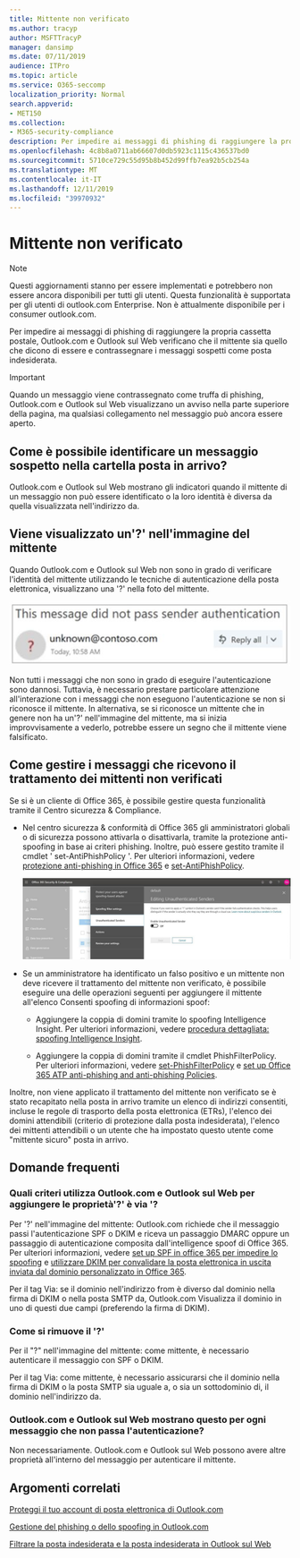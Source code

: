 ```yaml
---
title: Mittente non verificato
ms.author: tracyp
author: MSFTTracyP
manager: dansimp
ms.date: 07/11/2019
audience: ITPro
ms.topic: article
ms.service: O365-seccomp
localization_priority: Normal
search.appverid:
- MET150
ms.collection:
- M365-security-compliance
description: Per impedire ai messaggi di phishing di raggiungere la propria cassetta postale, Outlook.com e Outlook sul Web verificano che il mittente sia quello che dicono di essere e contrassegnare i messaggi sospetti come posta indesiderata.
ms.openlocfilehash: 4c8b8a0711ab66607d0db5923c1115c436537bd0
ms.sourcegitcommit: 5710ce729c55d95b8b452d99ffb7ea92b5cb254a
ms.translationtype: MT
ms.contentlocale: it-IT
ms.lasthandoff: 12/11/2019
ms.locfileid: "39970932"
---
```

# <a name="unverified-sender"></a>Mittente non verificato

> [!NOTE]
> Questi aggiornamenti stanno per essere implementati e potrebbero non essere ancora disponibili per tutti gli utenti. Questa funzionalità è supportata per gli utenti di outlook.com Enterprise. Non è attualmente disponibile per i consumer outlook.com.

Per impedire ai messaggi di phishing di raggiungere la propria cassetta postale, Outlook.com e Outlook sul Web verificano che il mittente sia quello che dicono di essere e contrassegnare i messaggi sospetti come posta indesiderata.

> [!IMPORTANT]
> Quando un messaggio viene contrassegnato come truffa di phishing, Outlook.com e Outlook sul Web visualizzano un avviso nella parte superiore della pagina, ma qualsiasi collegamento nel messaggio può ancora essere aperto.

## <a name="how-can-i-identify-a-suspicious-message-in-my-inbox"></a>Come è possibile identificare un messaggio sospetto nella cartella posta in arrivo?

Outlook.com e Outlook sul Web mostrano gli indicatori quando il mittente di un messaggio non può essere identificato o la loro identità è diversa da quella visualizzata nell'indirizzo da.

## <a name="you-see-a--in-the-sender-image"></a>Viene visualizzato un'?' nell'immagine del mittente

Quando Outlook.com e Outlook sul Web non sono in grado di verificare l'identità del mittente utilizzando le tecniche di autenticazione della posta elettronica, visualizzano una '?' nella foto del mittente.

![Il messaggio non ha superato la verifica](../media/message-did-not-pass-verification.jpg)

Non tutti i messaggi che non sono in grado di eseguire l'autenticazione sono dannosi. Tuttavia, è necessario prestare particolare attenzione all'interazione con i messaggi che non eseguono l'autenticazione se non si riconosce il mittente. In alternativa, se si riconosce un mittente che in genere non ha un'?' nell'immagine del mittente, ma si inizia improvvisamente a vederlo, potrebbe essere un segno che il mittente viene falsificato.

## <a name="how-to-manage-which-messages-receive-the-unverified-sender-treatment"></a>Come gestire i messaggi che ricevono il trattamento dei mittenti non verificati 

Se si è un cliente di Office 365, è possibile gestire questa funzionalità tramite il Centro sicurezza & Compliance. 

- Nel centro sicurezza & conformità di Office 365 gli amministratori globali o di sicurezza possono attivarla o disattivarla, tramite la protezione anti-spoofing in base ai criteri phishing. Inoltre, può essere gestito tramite il cmdlet ' set-AntiPhishPolicy '. Per ulteriori informazioni, vedere [protezione anti-phishing in Office 365](anti-phishing-protection.md) e [set-AntiPhishPolicy](https://docs.microsoft.com/powershell/module/exchange/advanced-threat-protection/set-antiphishpolicy).

    ![Modifica dei mittenti non autenticati nell'interfaccia grafica.](../media/unverified-sender-article-editing-unauthenticated-senders.jpg)

- Se un amministratore ha identificato un falso positivo e un mittente non deve ricevere il trattamento del mittente non verificato, è possibile eseguire una delle operazioni seguenti per aggiungere il mittente all'elenco Consenti spoofing di informazioni spoof:

  - Aggiungere la coppia di domini tramite lo spoofing Intelligence Insight. Per ulteriori informazioni, vedere [procedura dettagliata: spoofing Intelligence Insight](walkthrough-spoof-intelligence-insight.md).

  - Aggiungere la coppia di domini tramite il cmdlet PhishFilterPolicy. Per ulteriori informazioni, vedere [set-PhishFilterPolicy](https://docs.microsoft.com/powershell/module/exchange/advanced-threat-protection/set-phishfilterpolicy) e [set up Office 365 ATP anti-phishing and anti-phishing Policies](set-up-anti-phishing-policies.md).

Inoltre, non viene applicato il trattamento del mittente non verificato se è stato recapitato nella posta in arrivo tramite un elenco di indirizzi consentiti, incluse le regole di trasporto della posta elettronica (ETRs), l'elenco dei domini attendibili (criterio di protezione dalla posta indesiderata), l'elenco dei mittenti attendibili o un utente che ha impostato questo utente come "mittente sicuro" posta in arrivo.

## <a name="frequently-asked-questions"></a>Domande frequenti

### <a name="what-criteria-does-outlookcom-and-outlook-on-the-web-use-to-add-the--and-the-via-properties"></a>Quali criteri utilizza Outlook.com e Outlook sul Web per aggiungere le proprietà'?' è via '?

Per '?' nell'immagine del mittente: Outlook.com richiede che il messaggio passi l'autenticazione SPF o DKIM e riceva un passaggio DMARC oppure un passaggio di autenticazione composita dall'intelligence spoof di Office 365. Per ulteriori informazioni, vedere [set up SPF in office 365 per impedire lo spoofing](set-up-spf-in-office-365-to-help-prevent-spoofing.md) e [utilizzare DKIM per convalidare la posta elettronica in uscita inviata dal dominio personalizzato in Office 365](use-dkim-to-validate-outbound-email.md).

Per il tag Via: se il dominio nell'indirizzo from è diverso dal dominio nella firma di DKIM o nella posta SMTP da, Outlook.com Visualizza il dominio in uno di questi due campi (preferendo la firma di DKIM).

### <a name="how-do-i-remove-the-"></a>Come si rimuove il '?'

Per il "?" nell'immagine del mittente: come mittente, è necessario autenticare il messaggio con SPF o DKIM.

Per il tag Via: come mittente, è necessario assicurarsi che il dominio nella firma di DKIM o la posta SMTP sia uguale a, o sia un sottodominio di, il dominio nell'indirizzo da.

### <a name="does-outlookcom-and-outlook-on-the-web-show-this-for-every-message-that-doesnt-pass-authentication"></a>Outlook.com e Outlook sul Web mostrano questo per ogni messaggio che non passa l'autenticazione?

Non necessariamente. Outlook.com e Outlook sul Web possono avere altre proprietà all'interno del messaggio per autenticare il mittente.

## <a name="related-topics"></a>Argomenti correlati

[Proteggi il tuo account di posta elettronica di Outlook.com](https://support.office.com/article/a4f20fc5-4307-4ece-8231-6d4d4bd8a9ba)

[Gestione del phishing o dello spoofing in Outlook.com](https://support.office.com/article/0d882ea5-eedc-4bed-aebc-079ffa1105a3)

[Filtrare la posta indesiderata e la posta indesiderata in Outlook sul Web](https://support.office.com/article/db786e79-54e2-40cc-904f-d89d57b7f41d)
